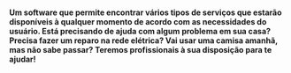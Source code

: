 #### Um software que permite encontrar vários tipos de serviços que estarão disponíveis à qualquer momento de acordo com as necessidades do usuário. Está precisando de ajuda com algum problema em sua casa? Precisa fazer um reparo na rede elétrica? Vai usar uma camisa amanhã, mas não sabe passar? Teremos profissionais à sua disposição para te ajudar!
